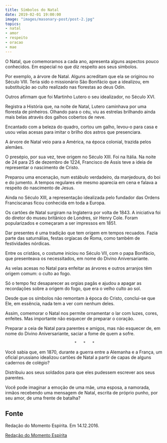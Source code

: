 ```yaml
---
title: Símbolos do Natal
date: 2019-02-01 19:00:00
image: "images/masonary-post/post-2.jpg"
topics: 
- natal
- amor
- respeito
- oracao
- mae
---
```


O Natal, que comemoramos a cada ano, apresenta alguns aspectos pouco
conhecidos. Em especial no que diz respeito aos seus símbolos.

Por exemplo, a árvore de Natal. Alguns acreditam que ela se originou no Século
VIII. Teria sido o missionário São Bonifácio que a idealizou, em substituição
ao culto realizado nas florestas ao deus Odin.

Outros afirmam que foi Martinho Lutero o seu idealizador, no Século XVI.

Registra a História que, na noite de Natal, Lutero caminhava por uma floresta
de pinheiros. Olhando para o céu, viu as estrelas brilhando ainda mais belas
através dos galhos cobertos de neve.

Encantado com a beleza do quadro, cortou um galho, levou-o para casa e usou
velas acesas para imitar o brilho dos astros que presenciara.

A árvore de Natal veio para a América, na época colonial, trazida pelos
alemães.

O presépio, por sua vez, teve origem no Século XIII. Foi na Itália. Na noite de
24 para 25 de dezembro de 1224, Francisco de Assis teve a ideia de representar
o nascimento de Cristo.

Preparou uma encenação, num estábulo verdadeiro, da manjedoura, do boi e do
jumento. A tempos regulares ele mesmo aparecia em cena e falava a respeito do
nascimento de Jesus.

Ainda no Século XIII, a representação idealizada pelo fundador das Ordens
Franciscanas ficou conhecida em toda a Europa.

Os cartões de Natal surgiram na Inglaterra por volta de 1843. A iniciativa foi
do diretor do museu britânico de Londres, sir Henry Cole. Foram popularizados e
começaram a ser impressos em 1851.

Dar presentes é uma tradição que tem origem em tempos recuados. Fazia parte das
saturnálias, festas orgíacas de Roma, como também de festividades nórdicas.

Entre os cristãos, o costume iniciou no Século VII, com o papa Bonifácio, que
presenteava os necessitados, em nome do Divino Aniversariante.

As velas acesas no Natal para enfeitar as árvores e outros arranjos têm origem
comum: o culto ao fogo.

Só o tempo fez desaparecer as orgias pagãs e ajudou a apagar as recordações
sobre a origem do fogo, que era o velho culto ao sol.

Desde que os símbolos não remontam à época do Cristo, conclui-se que Ele, em
essência, nada tem a ver com nenhum deles.

Assim, comemorar o Natal nos permite ornamentar o lar com luzes, cores,
enfeites. Mas importante não esquecer de preparar o coração.

Preparar a ceia de Natal para parentes e amigos, mas não esquecer de, em nome
do Divino Aniversariante, saciar a fome de quem a sofre.

                                   *   *   *

Você sabia que, em 1870, durante a guerra entre a Alemanha e a França, um
oficial prussiano idealizou cartões de Natal a partir de capas de alguns
cadernos de colégio?

Distribuiu aos seus soldados para que eles pudessem escrever aos seus parentes.

Você pode imaginar a emoção de uma mãe, uma esposa, a namorada, irmãos
recebendo uma mensagem de Natal, escrita de próprio punho, por seu amor, de uma
frente de batalha?

## Fonte
Redação do Momento Espírita.
Em 14.12.2016.


[Redação do Momento Espírita](http://momento.com.br/pt/ler_texto.php?id=4974)
